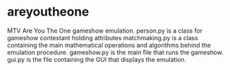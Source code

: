 # areyoutheone
MTV Are You The One gameshow emulation.
person.py is a class for gameshow contestant holding attributes
matchmaking.py is a class containing the main mathematical operations and algorithms behind the emulation procedure.
gameshow.py is the main file that runs the gameshow.
gui.py is the file containing the GUI that displays the emulation.
